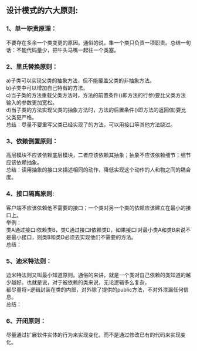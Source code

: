 ##  设计模式的六大原则:<br>
### 1、单一职责原理： <br>
不要存在多余一个类变更的原因。通俗的说，集一个类只负责一项职责。总结一句话：不能代码量少，把牛头马嘴一起往一个类塞。 <br>
### 2、里氏替换原则：<br>
a)子类可以实现父类的抽象方法，但不能覆盖父类的非抽象方法。<br>
b)子类中可以增加自己特有的方法。<br>
c)当子类的方法重载父类方法时，方法的前置条件()即方法的行参)要比父类方法输入的参数更加宽松。<br>
d)当子类的方法实现父类的抽象方法时，方法的后置条件()即方法的返回值)要比父类更严格。<br>
总结：尽量不要重写父类已经实现了的方法，可以用接口等其他方法绕过。<br>
### 3、依赖倒置原则：<br>
高层模块不应该依赖底层模块，二者应该依赖其抽象；抽象不应该依赖细节；细节应该依赖抽象。<br>
总结：读用抽象的接口来描述相同的动作，降低实现这个动作的人和物之间的耦合度。<br>
### 4、接口隔离原则:<br>
客户端不应该依赖他不需要的接口；一个类对另一个类的依赖应该建立在最小的接口上。<br>
举例：<br>
类A通过接口I依赖类B，类C通过接口I依赖类D，如果接口I对最小类A和类B来说不是最小接口，则类B和类D必须去实现他们不需要的方法。<br>
总结：<br>
### 5、迪米特法则：<br>
迪米特法则又叫最小知道原则。通俗的来讲，就是一个类对自己依赖的类知道的越少越好。也就是说，对于被依赖的类来说，无论逻辑多么复杂，<br>
都尽量将>逻辑封装在类的内部，对外除了提供的public方法，不对外泄漏任何信息。<br>
总结：<br>
### 6、开闭原则：<br>
尽量通过扩展软件实体的行为来实现变化，而不是通过修改已有的代码来实现变化。<br>
